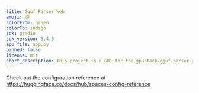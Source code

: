 ```yaml
---
title: Gguf Parser Web
emoji: 😻
colorFrom: green
colorTo: indigo
sdk: gradio
sdk_version: 5.4.0
app_file: app.py
pinned: false
license: mit
short_description: This project is a GUI for the gpustack/gguf-parser-go
---
```


Check out the configuration reference at https://huggingface.co/docs/hub/spaces-config-reference
